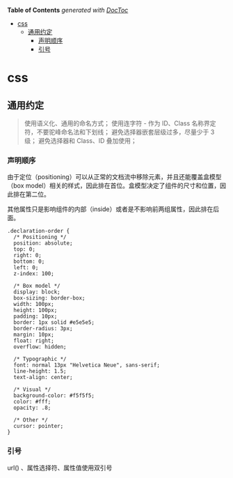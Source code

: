 <!-- START doctoc generated TOC please keep comment here to allow auto update -->
<!-- DON'T EDIT THIS SECTION, INSTEAD RE-RUN doctoc TO UPDATE -->
**Table of Contents**  *generated with [DocToc](https://github.com/thlorenz/doctoc)*

- [css](#css)
  - [通用约定](#%E9%80%9A%E7%94%A8%E7%BA%A6%E5%AE%9A)
    - [声明顺序](#%E5%A3%B0%E6%98%8E%E9%A1%BA%E5%BA%8F)
    - [引号](#%E5%BC%95%E5%8F%B7)

<!-- END doctoc generated TOC please keep comment here to allow auto update -->

# css

## 通用约定

> 使用语义化、通用的命名方式；
> 使用连字符 - 作为 ID、Class 名称界定符，不要驼峰命名法和下划线；
> 避免选择器嵌套层级过多，尽量少于 3 级；
> 避免选择器和 Class、ID 叠加使用；
> 

### 声明顺序

由于定位（positioning）可以从正常的文档流中移除元素，并且还能覆盖盒模型（box model）相关的样式，因此排在首位。盒模型决定了组件的尺寸和位置，因此排在第二位。

其他属性只是影响组件的内部（inside）或者是不影响前两组属性，因此排在后面。

    .declaration-order {
      /* Positioning */
      position: absolute;
      top: 0;
      right: 0;
      bottom: 0;
      left: 0;
      z-index: 100;
    
      /* Box model */
      display: block;
      box-sizing: border-box;
      width: 100px;
      height: 100px;
      padding: 10px;
      border: 1px solid #e5e5e5;
      border-radius: 3px;
      margin: 10px;
      float: right;
      overflow: hidden;
    
      /* Typographic */
      font: normal 13px "Helvetica Neue", sans-serif;
      line-height: 1.5;
      text-align: center;
    
      /* Visual */
      background-color: #f5f5f5;
      color: #fff;
      opacity: .8;
    
      /* Other */
      cursor: pointer;
    }

### 引号

url() 、属性选择符、属性值使用双引号


